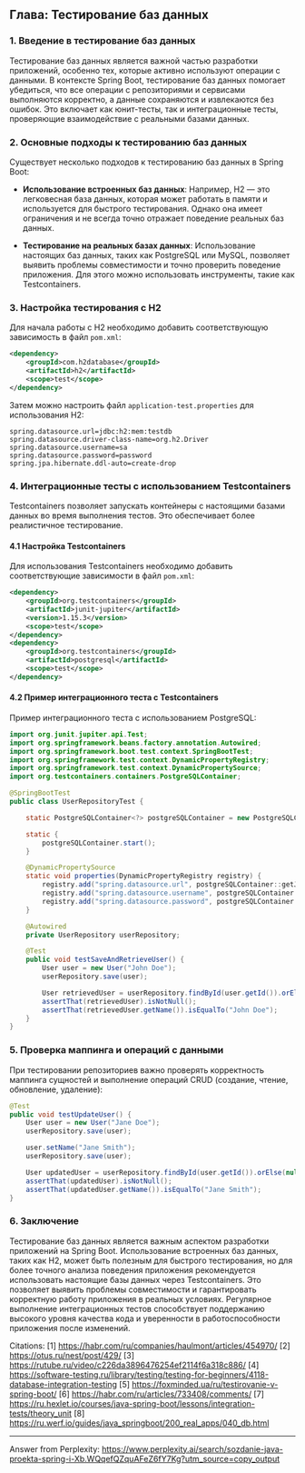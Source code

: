 ## Глава: Тестирование баз данных

### 1. Введение в тестирование баз данных
Тестирование баз данных является важной частью разработки приложений, особенно тех, которые активно используют операции с данными. В контексте Spring Boot, тестирование баз данных помогает убедиться, что все операции с репозиториями и сервисами выполняются корректно, а данные сохраняются и извлекаются без ошибок. Это включает как юнит-тесты, так и интеграционные тесты, проверяющие взаимодействие с реальными базами данных.

### 2. Основные подходы к тестированию баз данных
Существует несколько подходов к тестированию баз данных в Spring Boot:

- **Использование встроенных баз данных**: Например, H2 — это легковесная база данных, которая может работать в памяти и используется для быстрого тестирования. Однако она имеет ограничения и не всегда точно отражает поведение реальных баз данных.

- **Тестирование на реальных базах данных**: Использование настоящих баз данных, таких как PostgreSQL или MySQL, позволяет выявить проблемы совместимости и точно проверить поведение приложения. Для этого можно использовать инструменты, такие как Testcontainers.

### 3. Настройка тестирования с H2
Для начала работы с H2 необходимо добавить соответствующую зависимость в файл `pom.xml`:

```xml
<dependency>
    <groupId>com.h2database</groupId>
    <artifactId>h2</artifactId>
    <scope>test</scope>
</dependency>
```

Затем можно настроить файл `application-test.properties` для использования H2:

```properties
spring.datasource.url=jdbc:h2:mem:testdb
spring.datasource.driver-class-name=org.h2.Driver
spring.datasource.username=sa
spring.datasource.password=password
spring.jpa.hibernate.ddl-auto=create-drop
```

### 4. Интеграционные тесты с использованием Testcontainers
Testcontainers позволяет запускать контейнеры с настоящими базами данных во время выполнения тестов. Это обеспечивает более реалистичное тестирование.

#### 4.1 Настройка Testcontainers
Для использования Testcontainers необходимо добавить соответствующие зависимости в файл `pom.xml`:

```xml
<dependency>
    <groupId>org.testcontainers</groupId>
    <artifactId>junit-jupiter</artifactId>
    <version>1.15.3</version>
    <scope>test</scope>
</dependency>
<dependency>
    <groupId>org.testcontainers</groupId>
    <artifactId>postgresql</artifactId>
    <scope>test</scope>
</dependency>
```

#### 4.2 Пример интеграционного теста с Testcontainers
Пример интеграционного теста с использованием PostgreSQL:

```java
import org.junit.jupiter.api.Test;
import org.springframework.beans.factory.annotation.Autowired;
import org.springframework.boot.test.context.SpringBootTest;
import org.springframework.test.context.DynamicPropertyRegistry;
import org.springframework.test.context.DynamicPropertySource;
import org.testcontainers.containers.PostgreSQLContainer;

@SpringBootTest
public class UserRepositoryTest {

    static PostgreSQLContainer<?> postgreSQLContainer = new PostgreSQLContainer<>("postgres:latest");

    static {
        postgreSQLContainer.start();
    }

    @DynamicPropertySource
    static void properties(DynamicPropertyRegistry registry) {
        registry.add("spring.datasource.url", postgreSQLContainer::getJdbcUrl);
        registry.add("spring.datasource.username", postgreSQLContainer::getUsername);
        registry.add("spring.datasource.password", postgreSQLContainer::getPassword);
    }

    @Autowired
    private UserRepository userRepository;

    @Test
    public void testSaveAndRetrieveUser() {
        User user = new User("John Doe");
        userRepository.save(user);

        User retrievedUser = userRepository.findById(user.getId()).orElse(null);
        assertThat(retrievedUser).isNotNull();
        assertThat(retrievedUser.getName()).isEqualTo("John Doe");
    }
}
```

### 5. Проверка маппинга и операций с данными
При тестировании репозиториев важно проверять корректность маппинга сущностей и выполнение операций CRUD (создание, чтение, обновление, удаление):

```java
@Test
public void testUpdateUser() {
    User user = new User("Jane Doe");
    userRepository.save(user);

    user.setName("Jane Smith");
    userRepository.save(user);

    User updatedUser = userRepository.findById(user.getId()).orElse(null);
    assertThat(updatedUser).isNotNull();
    assertThat(updatedUser.getName()).isEqualTo("Jane Smith");
}
```

### 6. Заключение
Тестирование баз данных является важным аспектом разработки приложений на Spring Boot. Использование встроенных баз данных, таких как H2, может быть полезным для быстрого тестирования, но для более точного анализа поведения приложения рекомендуется использовать настоящие базы данных через Testcontainers. Это позволяет выявить проблемы совместимости и гарантировать корректную работу приложения в реальных условиях. Регулярное выполнение интеграционных тестов способствует поддержанию высокого уровня качества кода и уверенности в работоспособности приложения после изменений.

Citations:
[1] https://habr.com/ru/companies/haulmont/articles/454970/
[2] https://otus.ru/nest/post/429/
[3] https://rutube.ru/video/c226da3896476254ef2114f6a318c886/
[4] https://software-testing.ru/library/testing/testing-for-beginners/4118-database-integration-testing
[5] https://foxminded.ua/ru/testirovanie-v-spring-boot/
[6] https://habr.com/ru/articles/733408/comments/
[7] https://ru.hexlet.io/courses/java-spring-boot/lessons/integration-tests/theory_unit
[8] https://ru.werf.io/guides/java_springboot/200_real_apps/040_db.html

---
Answer from Perplexity: https://www.perplexity.ai/search/sozdanie-java-proekta-spring-i-Xb.WQqefQZquAFeZ6fY7Kg?utm_source=copy_output
